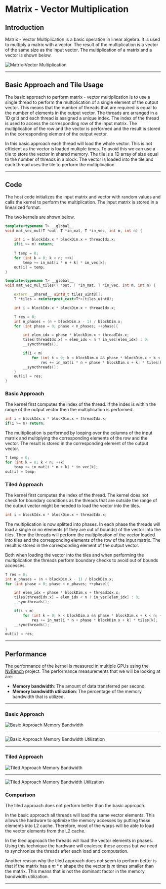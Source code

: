 # Matrix - Vector Multiplication


## Introduction

Matrix - Vector Multiplication is a basic operation in linear algebra. It is used to multiply a matrix with a vector. The result of the multiplication is a vector of the same size as the input vector. The multiplication of a matrix and a vector is shown below.

![Matrix-Vector Multiplication](Images/mat_vec_mul.png)

---

## Basic Approach and Tile Usage

The basic approach to perform matrix - vector multiplication is to use a single thread to perform the multiplication of a single element of the output vector. This means that the number of threads that are required is equal to the number of elements in the output vector. The threads are arranged in a 1D grid and each thread is assigned a unique index. The index of the thread is used to access the corresponding row of the input matrix. The multiplication of the row and the vector is performed and the result is stored in the corresponding element of the output vector.

In this basic approach each thread will load the whole vector. This is not efficient as the vector is loaded multiple times. To avoid this we can use a tile to store the vector in shared memory. The tile is a 1D array of size equal to the number of threads in a block. The vector is loaded into the tile and each thread uses the tile to perform the multiplication.

---

## Code

The host code initializes the input matrix and vector with random values and calls the kernel to perform the multiplication. The input matrix is stored in a linearized format.

The two kernels are shown below.

```cpp
template<typename T> __global__
void mat_vec_mul(T *out, T *in_mat, T *in_vec, int m, int n) {

    int i = blockIdx.x * blockDim.x + threadIdx.x;
    if(i >= m) return;
    
    T temp = 0;
    for (int k = 0; k < n; ++k)
        temp += in_mat[i * n + k] * in_vec[k];
    out[i] = temp;
}

template<typename T> __global__
void mat_vec_mul_tiles(T *out, T *in_mat, T *in_vec, int m, int n) {

    extern __shared__ uint8_t tiles_uint8[];
    T *tiles = reinterpret_cast<T*>(tiles_uint8);

    int i = blockIdx.x * blockDim.x + threadIdx.x;

    T res = 0;
    int n_phases = (n + blockDim.x - 1) / blockDim.x;
    for (int phase = 0; phase < n_phases; ++phase){

        int elem_idx = phase * blockDim.x + threadIdx.x;
        tiles[threadIdx.x] = elem_idx < n ? in_vec[elem_idx] : 0;
        __syncthreads();

        if(i < m)
            for (int k = 0; k < blockDim.x && phase * blockDim.x + k < n; ++k)
                res += in_mat[i * n + phase * blockDim.x + k] * tiles[k];
        __syncthreads();
    }
    out[i] = res;
}
```
### Basic Approach

The kernel first computes the index of the thread. If the index is within the range of the output vector then the multiplication is performed.

```cpp
int i = blockIdx.x * blockDim.x + threadIdx.x;
if(i >= m) return;
```
The multiplication is performed by looping over the columns of the input matrix and multiplying the corresponding elements of the row and the vector. The result is stored in the corresponding element of the output vector.

```cpp
T temp = 0;
for (int k = 0; k < n; ++k)
    temp += in_mat[i * n + k] * in_vec[k];
out[i] = temp;
```

### Tiled Approach

The kernel first computes the index of the thread. The kernel does not check for boundary conditions as the threads that are outside the range of the output vector might be needed to load the vector into the tiles.

```cpp
int i = blockIdx.x * blockDim.x + threadIdx.x;
```

The multiplication is now splitted into phases. In each phase the threads will load a single or no elements (if they are out of bounds) of the vector into the tiles. Then the threads will perform the multiplication of the vector loaded into tiles and the corresponding elements of the row of the input matrix. The result is stored in the corresponding element of the output vector.

Both when loading the vector into the tiles and when performing the multiplication the threads perform boundary checks to avoid out of bounds accesses.

```cpp
T res = 0;
int n_phases = (n + blockDim.x - 1) / blockDim.x;
for (int phase = 0; phase < n_phases; ++phase){

    int elem_idx = phase * blockDim.x + threadIdx.x;
    tiles[threadIdx.x] = elem_idx < n ? in_vec[elem_idx] : 0;
    __syncthreads();

    if(i < m)
        for (int k = 0; k < blockDim.x && phase * blockDim.x + k < n; ++k)
            res += in_mat[i * n + phase * blockDim.x + k] * tiles[k];
    __syncthreads();
}
out[i] = res;
```

---

## Performance

The performance of the kernel is measured in multiple GPUs using the [NvBench](https://github.com/NVIDIA/nvbench) project. The performance measurements that we will be looking at are:

 - **Memory bandwidth**: The amount of data transferred per second.
 - **Memory bandwidth utilization**: The percentage of the memory bandwidth that is utilized.

---

### Basic Approach

![Basic Approach Memory Bandwidth](BenchResults/plots/Simple%20Matrix%20Vector%20Multiplication%20(Different%20Rows%20and%20Columns%20sizes)%20-%20Memory%20Bandwidth%20(GB%20per%20s).png)

---

![Basic Approach Memory Bandwidth Utilization](BenchResults/plots/Simple%20Matrix%20Vector%20Multiplication%20(Different%20Rows%20and%20Columns%20sizes)%20-%20Memory%20Bandwidth%20Utilization.png)

---

### Tiled Approach

![Tiled Approach Memory Bandwidth](BenchResults/plots/Matrix%20Vector%20Multiplication%20with%20Shared%20Memory%20(Different%20Rows%20and%20Columns%20sizes)%20-%20Memory%20Bandwidth%20(GB%20per%20s).png)

---

![Tiled Approach Memory Bandwidth Utilization](BenchResults/plots/Matrix%20Vector%20Multiplication%20with%20Shared%20Memory%20(Different%20Rows%20and%20Columns%20sizes)%20-%20Memory%20Bandwidth%20Utilization.png)

### Comparison

The tiled approach does not perform better than the basic approach. 

In the basic approach all threads will load the same vector elements. This allows the hardware to optimize the memory accesses by putting these elements into L2 cache. Therefore, most of the warps will be able to load the vector elements from the L2 cache. 

In the tiled approach the threads will load the vector elements in phases. Using this technique the hardware will coalesce these access but we need to synchronize the threads after each load and computation.

Another reason why the tiled approach does not seem to perform better is that if the matrix has a $m*n$ shape the the vector is $m$ times smaller than the matrix. This means that is not the dominant factor in the memory bandwidth utilization.

---